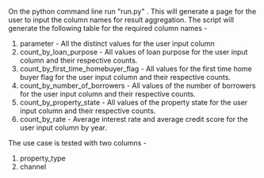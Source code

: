On the python command line run "run.py" . This will generate a page for the user to input 
the column names for result aggregation. The script will generate
the following table for the required column names - 
1) parameter - All the distinct values for the user input column
2) count_by_loan_purpose - All values of loan purpose for the 
user input column and their respective counts.
3) count_by_first_time_homebuyer_flag - All values for the first time home buyer flag
 for the user input column and their respective counts.
4) count_by_number_of_borrowers - All values of the number of borrowers for the 
user input column and their respective counts.
5) count_by_property_state - All values of the property state for the 
user input column and their respective counts.
6) count_by_rate - Average interest rate and average credit score for the 
user input column by year.

The use case is tested with two columns  - 
1) property_type
2) channel
